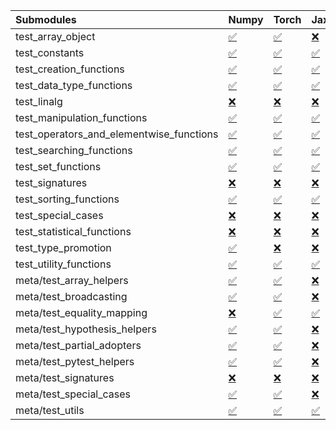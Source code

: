 | Submodules                               | Numpy                                                                                                                           | Torch                                                                                                                           | Jax                                                                                                                             | Tensorflow                                                                                                                      |
|:-----------------------------------------|:--------------------------------------------------------------------------------------------------------------------------------|:--------------------------------------------------------------------------------------------------------------------------------|:--------------------------------------------------------------------------------------------------------------------------------|:--------------------------------------------------------------------------------------------------------------------------------|
| test_array_object                        | <a href="https://github.com/unifyai/ivy/runs/8181620595?check_suite_focus=true" rel="noopener noreferrer" target="_blank">✅</a> | <a href="https://github.com/unifyai/ivy/runs/8181621839?check_suite_focus=true" rel="noopener noreferrer" target="_blank">✅</a> | <a href="https://github.com/unifyai/ivy/runs/8181622969?check_suite_focus=true" rel="noopener noreferrer" target="_blank">❌</a> | <a href="https://github.com/unifyai/ivy/runs/8181623758?check_suite_focus=true" rel="noopener noreferrer" target="_blank">✅</a> |
| test_constants                           | <a href="https://github.com/unifyai/ivy/runs/8181620672?check_suite_focus=true" rel="noopener noreferrer" target="_blank">✅</a> | <a href="https://github.com/unifyai/ivy/runs/8181621893?check_suite_focus=true" rel="noopener noreferrer" target="_blank">✅</a> | <a href="https://github.com/unifyai/ivy/runs/8181623006?check_suite_focus=true" rel="noopener noreferrer" target="_blank">✅</a> | <a href="https://github.com/unifyai/ivy/runs/8181623791?check_suite_focus=true" rel="noopener noreferrer" target="_blank">✅</a> |
| test_creation_functions                  | <a href="https://github.com/unifyai/ivy/runs/8181620740?check_suite_focus=true" rel="noopener noreferrer" target="_blank">✅</a> | <a href="https://github.com/unifyai/ivy/runs/8181621931?check_suite_focus=true" rel="noopener noreferrer" target="_blank">✅</a> | <a href="https://github.com/unifyai/ivy/runs/8181623045?check_suite_focus=true" rel="noopener noreferrer" target="_blank">✅</a> | <a href="https://github.com/unifyai/ivy/runs/8181623834?check_suite_focus=true" rel="noopener noreferrer" target="_blank">✅</a> |
| test_data_type_functions                 | <a href="https://github.com/unifyai/ivy/runs/8181620824?check_suite_focus=true" rel="noopener noreferrer" target="_blank">✅</a> | <a href="https://github.com/unifyai/ivy/runs/8181621979?check_suite_focus=true" rel="noopener noreferrer" target="_blank">✅</a> | <a href="https://github.com/unifyai/ivy/runs/8181623082?check_suite_focus=true" rel="noopener noreferrer" target="_blank">✅</a> | <a href="https://github.com/unifyai/ivy/runs/8181623872?check_suite_focus=true" rel="noopener noreferrer" target="_blank">✅</a> |
| test_linalg                              | <a href="https://github.com/unifyai/ivy/runs/8181620915?check_suite_focus=true" rel="noopener noreferrer" target="_blank">❌</a> | <a href="https://github.com/unifyai/ivy/runs/8181622024?check_suite_focus=true" rel="noopener noreferrer" target="_blank">❌</a> | <a href="https://github.com/unifyai/ivy/runs/8181623122?check_suite_focus=true" rel="noopener noreferrer" target="_blank">❌</a> | <a href="https://github.com/unifyai/ivy/runs/8181623906?check_suite_focus=true" rel="noopener noreferrer" target="_blank">❌</a> |
| test_manipulation_functions              | <a href="https://github.com/unifyai/ivy/runs/8181620994?check_suite_focus=true" rel="noopener noreferrer" target="_blank">✅</a> | <a href="https://github.com/unifyai/ivy/runs/8181622066?check_suite_focus=true" rel="noopener noreferrer" target="_blank">✅</a> | <a href="https://github.com/unifyai/ivy/runs/8181623158?check_suite_focus=true" rel="noopener noreferrer" target="_blank">✅</a> | <a href="https://github.com/unifyai/ivy/runs/8181623926?check_suite_focus=true" rel="noopener noreferrer" target="_blank">✅</a> |
| test_operators_and_elementwise_functions | <a href="https://github.com/unifyai/ivy/runs/8181621091?check_suite_focus=true" rel="noopener noreferrer" target="_blank">✅</a> | <a href="https://github.com/unifyai/ivy/runs/8181622119?check_suite_focus=true" rel="noopener noreferrer" target="_blank">✅</a> | <a href="https://github.com/unifyai/ivy/runs/8181623194?check_suite_focus=true" rel="noopener noreferrer" target="_blank">✅</a> | <a href="https://github.com/unifyai/ivy/runs/8181623959?check_suite_focus=true" rel="noopener noreferrer" target="_blank">✅</a> |
| test_searching_functions                 | <a href="https://github.com/unifyai/ivy/runs/8181621154?check_suite_focus=true" rel="noopener noreferrer" target="_blank">✅</a> | <a href="https://github.com/unifyai/ivy/runs/8181622159?check_suite_focus=true" rel="noopener noreferrer" target="_blank">✅</a> | <a href="https://github.com/unifyai/ivy/runs/8181623221?check_suite_focus=true" rel="noopener noreferrer" target="_blank">✅</a> | <a href="https://github.com/unifyai/ivy/runs/8181623993?check_suite_focus=true" rel="noopener noreferrer" target="_blank">✅</a> |
| test_set_functions                       | <a href="https://github.com/unifyai/ivy/runs/8181621216?check_suite_focus=true" rel="noopener noreferrer" target="_blank">✅</a> | <a href="https://github.com/unifyai/ivy/runs/8181622197?check_suite_focus=true" rel="noopener noreferrer" target="_blank">✅</a> | <a href="https://github.com/unifyai/ivy/runs/8181623257?check_suite_focus=true" rel="noopener noreferrer" target="_blank">✅</a> | <a href="https://github.com/unifyai/ivy/runs/8181624020?check_suite_focus=true" rel="noopener noreferrer" target="_blank">✅</a> |
| test_signatures                          | <a href="https://github.com/unifyai/ivy/runs/8181621259?check_suite_focus=true" rel="noopener noreferrer" target="_blank">❌</a> | <a href="https://github.com/unifyai/ivy/runs/8181622255?check_suite_focus=true" rel="noopener noreferrer" target="_blank">❌</a> | <a href="https://github.com/unifyai/ivy/runs/8181623289?check_suite_focus=true" rel="noopener noreferrer" target="_blank">❌</a> | <a href="https://github.com/unifyai/ivy/runs/8181624059?check_suite_focus=true" rel="noopener noreferrer" target="_blank">❌</a> |
| test_sorting_functions                   | <a href="https://github.com/unifyai/ivy/runs/8181621290?check_suite_focus=true" rel="noopener noreferrer" target="_blank">✅</a> | <a href="https://github.com/unifyai/ivy/runs/8181622314?check_suite_focus=true" rel="noopener noreferrer" target="_blank">✅</a> | <a href="https://github.com/unifyai/ivy/runs/8181623312?check_suite_focus=true" rel="noopener noreferrer" target="_blank">✅</a> | <a href="https://github.com/unifyai/ivy/runs/8181624105?check_suite_focus=true" rel="noopener noreferrer" target="_blank">✅</a> |
| test_special_cases                       | <a href="https://github.com/unifyai/ivy/runs/8181621333?check_suite_focus=true" rel="noopener noreferrer" target="_blank">❌</a> | <a href="https://github.com/unifyai/ivy/runs/8181622368?check_suite_focus=true" rel="noopener noreferrer" target="_blank">❌</a> | <a href="https://github.com/unifyai/ivy/runs/8181623350?check_suite_focus=true" rel="noopener noreferrer" target="_blank">❌</a> | <a href="https://github.com/unifyai/ivy/runs/8181624141?check_suite_focus=true" rel="noopener noreferrer" target="_blank">❌</a> |
| test_statistical_functions               | <a href="https://github.com/unifyai/ivy/runs/8181621369?check_suite_focus=true" rel="noopener noreferrer" target="_blank">❌</a> | <a href="https://github.com/unifyai/ivy/runs/8181622423?check_suite_focus=true" rel="noopener noreferrer" target="_blank">❌</a> | <a href="https://github.com/unifyai/ivy/runs/8181623375?check_suite_focus=true" rel="noopener noreferrer" target="_blank">❌</a> | <a href="https://github.com/unifyai/ivy/runs/8181624172?check_suite_focus=true" rel="noopener noreferrer" target="_blank">❌</a> |
| test_type_promotion                      | <a href="https://github.com/unifyai/ivy/runs/8181621408?check_suite_focus=true" rel="noopener noreferrer" target="_blank">✅</a> | <a href="https://github.com/unifyai/ivy/runs/8181622457?check_suite_focus=true" rel="noopener noreferrer" target="_blank">❌</a> | <a href="https://github.com/unifyai/ivy/runs/8181623406?check_suite_focus=true" rel="noopener noreferrer" target="_blank">❌</a> | <a href="https://github.com/unifyai/ivy/runs/8181624217?check_suite_focus=true" rel="noopener noreferrer" target="_blank">❌</a> |
| test_utility_functions                   | <a href="https://github.com/unifyai/ivy/runs/8181621445?check_suite_focus=true" rel="noopener noreferrer" target="_blank">✅</a> | <a href="https://github.com/unifyai/ivy/runs/8181622509?check_suite_focus=true" rel="noopener noreferrer" target="_blank">✅</a> | <a href="https://github.com/unifyai/ivy/runs/8181623425?check_suite_focus=true" rel="noopener noreferrer" target="_blank">✅</a> | <a href="https://github.com/unifyai/ivy/runs/8181624252?check_suite_focus=true" rel="noopener noreferrer" target="_blank">✅</a> |
| meta/test_array_helpers                  | <a href="https://github.com/unifyai/ivy/runs/8181621490?check_suite_focus=true" rel="noopener noreferrer" target="_blank">✅</a> | <a href="https://github.com/unifyai/ivy/runs/8181622559?check_suite_focus=true" rel="noopener noreferrer" target="_blank">✅</a> | <a href="https://github.com/unifyai/ivy/runs/8181623455?check_suite_focus=true" rel="noopener noreferrer" target="_blank">❌</a> | <a href="https://github.com/unifyai/ivy/runs/8181624273?check_suite_focus=true" rel="noopener noreferrer" target="_blank">✅</a> |
| meta/test_broadcasting                   | <a href="https://github.com/unifyai/ivy/runs/8181621541?check_suite_focus=true" rel="noopener noreferrer" target="_blank">✅</a> | <a href="https://github.com/unifyai/ivy/runs/8181622616?check_suite_focus=true" rel="noopener noreferrer" target="_blank">✅</a> | <a href="https://github.com/unifyai/ivy/runs/8181623490?check_suite_focus=true" rel="noopener noreferrer" target="_blank">❌</a> | <a href="https://github.com/unifyai/ivy/runs/8181624291?check_suite_focus=true" rel="noopener noreferrer" target="_blank">✅</a> |
| meta/test_equality_mapping               | <a href="https://github.com/unifyai/ivy/runs/8181621574?check_suite_focus=true" rel="noopener noreferrer" target="_blank">❌</a> | <a href="https://github.com/unifyai/ivy/runs/8181622667?check_suite_focus=true" rel="noopener noreferrer" target="_blank">✅</a> | <a href="https://github.com/unifyai/ivy/runs/8181623517?check_suite_focus=true" rel="noopener noreferrer" target="_blank">✅</a> | <a href="https://github.com/unifyai/ivy/runs/8181624321?check_suite_focus=true" rel="noopener noreferrer" target="_blank">✅</a> |
| meta/test_hypothesis_helpers             | <a href="https://github.com/unifyai/ivy/runs/8181621616?check_suite_focus=true" rel="noopener noreferrer" target="_blank">✅</a> | <a href="https://github.com/unifyai/ivy/runs/8181622721?check_suite_focus=true" rel="noopener noreferrer" target="_blank">✅</a> | <a href="https://github.com/unifyai/ivy/runs/8181623542?check_suite_focus=true" rel="noopener noreferrer" target="_blank">❌</a> | <a href="https://github.com/unifyai/ivy/runs/8181624343?check_suite_focus=true" rel="noopener noreferrer" target="_blank">✅</a> |
| meta/test_partial_adopters               | <a href="https://github.com/unifyai/ivy/runs/8181621671?check_suite_focus=true" rel="noopener noreferrer" target="_blank">✅</a> | <a href="https://github.com/unifyai/ivy/runs/8181622752?check_suite_focus=true" rel="noopener noreferrer" target="_blank">✅</a> | <a href="https://github.com/unifyai/ivy/runs/8181623567?check_suite_focus=true" rel="noopener noreferrer" target="_blank">❌</a> | <a href="https://github.com/unifyai/ivy/runs/8181624371?check_suite_focus=true" rel="noopener noreferrer" target="_blank">✅</a> |
| meta/test_pytest_helpers                 | <a href="https://github.com/unifyai/ivy/runs/8181621706?check_suite_focus=true" rel="noopener noreferrer" target="_blank">✅</a> | <a href="https://github.com/unifyai/ivy/runs/8181622801?check_suite_focus=true" rel="noopener noreferrer" target="_blank">✅</a> | <a href="https://github.com/unifyai/ivy/runs/8181623594?check_suite_focus=true" rel="noopener noreferrer" target="_blank">❌</a> | <a href="https://github.com/unifyai/ivy/runs/8181624406?check_suite_focus=true" rel="noopener noreferrer" target="_blank">✅</a> |
| meta/test_signatures                     | <a href="https://github.com/unifyai/ivy/runs/8181621740?check_suite_focus=true" rel="noopener noreferrer" target="_blank">❌</a> | <a href="https://github.com/unifyai/ivy/runs/8181622834?check_suite_focus=true" rel="noopener noreferrer" target="_blank">❌</a> | <a href="https://github.com/unifyai/ivy/runs/8181623632?check_suite_focus=true" rel="noopener noreferrer" target="_blank">❌</a> | <a href="https://github.com/unifyai/ivy/runs/8181624441?check_suite_focus=true" rel="noopener noreferrer" target="_blank">❌</a> |
| meta/test_special_cases                  | <a href="https://github.com/unifyai/ivy/runs/8181621768?check_suite_focus=true" rel="noopener noreferrer" target="_blank">✅</a> | <a href="https://github.com/unifyai/ivy/runs/8181622884?check_suite_focus=true" rel="noopener noreferrer" target="_blank">✅</a> | <a href="https://github.com/unifyai/ivy/runs/8181623666?check_suite_focus=true" rel="noopener noreferrer" target="_blank">❌</a> | <a href="https://github.com/unifyai/ivy/runs/8181624473?check_suite_focus=true" rel="noopener noreferrer" target="_blank">✅</a> |
| meta/test_utils                          | <a href="https://github.com/unifyai/ivy/runs/8181621802?check_suite_focus=true" rel="noopener noreferrer" target="_blank">✅</a> | <a href="https://github.com/unifyai/ivy/runs/8181622928?check_suite_focus=true" rel="noopener noreferrer" target="_blank">✅</a> | <a href="https://github.com/unifyai/ivy/runs/8181623703?check_suite_focus=true" rel="noopener noreferrer" target="_blank">✅</a> | <a href="https://github.com/unifyai/ivy/runs/8181624510?check_suite_focus=true" rel="noopener noreferrer" target="_blank">✅</a> |